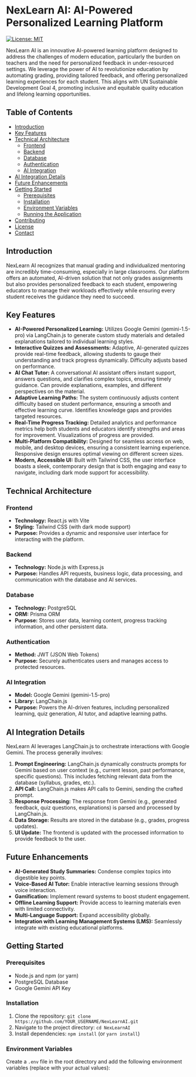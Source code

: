 # NexLearn AI: AI-Powered Personalized Learning Platform

[![License: MIT](https://img.shields.io/badge/License-MIT-yellow.svg)](https://opensource.org/licenses/MIT)

NexLearn AI is an innovative AI-powered learning platform designed to address the challenges of modern education, particularly the burden on teachers and the need for personalized feedback in under-resourced settings. We leverage the power of AI to revolutionize education by automating grading, providing tailored feedback, and offering personalized learning experiences for each student. This aligns with UN Sustainable Development Goal 4, promoting inclusive and equitable quality education and lifelong learning opportunities.

## Table of Contents

- [Introduction](#introduction)
- [Key Features](#key-features)
- [Technical Architecture](#technical-architecture)
    - [Frontend](#frontend)
    - [Backend](#backend)
    - [Database](#database)
    - [Authentication](#authentication)
    - [AI Integration](#ai-integration)
- [AI Integration Details](#ai-integration-details)
- [Future Enhancements](#future-enhancements)
- [Getting Started](#getting-started)
    - [Prerequisites](#prerequisites)
    - [Installation](#installation)
    - [Environment Variables](#environment-variables)
    - [Running the Application](#running-the-application)
- [Contributing](#contributing)
- [License](#license)
- [Contact](#contact)

## Introduction

NexLearn AI recognizes that manual grading and individualized mentoring are incredibly time-consuming, especially in large classrooms. Our platform offers an automated, AI-driven solution that not only grades assignments but also provides personalized feedback to each student, empowering educators to manage their workloads effectively while ensuring every student receives the guidance they need to succeed.

## Key Features

*   **AI-Powered Personalized Learning:** Utilizes Google Gemini (gemini-1.5-pro) via LangChain.js to generate custom study materials and detailed explanations tailored to individual learning styles.
*   **Interactive Quizzes and Assessments:** Adaptive, AI-generated quizzes provide real-time feedback, allowing students to gauge their understanding and track progress dynamically.  Difficulty adjusts based on performance.
*   **AI Chat Tutor:** A conversational AI assistant offers instant support, answers questions, and clarifies complex topics, ensuring timely guidance.  Can provide explanations, examples, and different perspectives on the material.
*   **Adaptive Learning Paths:** The system continuously adjusts content difficulty based on student performance, ensuring a smooth and effective learning curve.  Identifies knowledge gaps and provides targeted resources.
*   **Real-Time Progress Tracking:** Detailed analytics and performance metrics help both students and educators identify strengths and areas for improvement.  Visualizations of progress are provided.
*   **Multi-Platform Compatibility:** Designed for seamless access on web, mobile, and desktop devices, ensuring a consistent learning experience.  Responsive design ensures optimal viewing on different screen sizes.
*   **Modern, Accessible UI:** Built with Tailwind CSS, the user interface boasts a sleek, contemporary design that is both engaging and easy to navigate, including dark mode support for accessibility.

## Technical Architecture

### Frontend

*   **Technology:** React.js with Vite
*   **Styling:** Tailwind CSS (with dark mode support)
*   **Purpose:** Provides a dynamic and responsive user interface for interacting with the platform.

### Backend

*   **Technology:** Node.js with Express.js
*   **Purpose:** Handles API requests, business logic, data processing, and communication with the database and AI services.

### Database

*   **Technology:** PostgreSQL
*   **ORM:** Prisma ORM
*   **Purpose:** Stores user data, learning content, progress tracking information, and other persistent data.

### Authentication

*   **Method:** JWT (JSON Web Tokens)
*   **Purpose:** Securely authenticates users and manages access to protected resources.

### AI Integration

*   **Model:** Google Gemini (gemini-1.5-pro)
*   **Library:** LangChain.js
*   **Purpose:** Powers the AI-driven features, including personalized learning, quiz generation, AI tutor, and adaptive learning paths.

## AI Integration Details

NexLearn AI leverages LangChain.js to orchestrate interactions with Google Gemini.  The process generally involves:

1.  **Prompt Engineering:**  LangChain.js dynamically constructs prompts for Gemini based on user context (e.g., current lesson, past performance, specific questions).  This includes fetching relevant data from the database (syllabus, grades, etc.).
2.  **API Call:** LangChain.js makes API calls to Gemini, sending the crafted prompt.
3.  **Response Processing:**  The response from Gemini (e.g., generated feedback, quiz questions, explanations) is parsed and processed by LangChain.js.
4.  **Data Storage:**  Results are stored in the database (e.g., grades, progress updates).
5.  **UI Update:**  The frontend is updated with the processed information to provide feedback to the user.

## Future Enhancements

*   **AI-Generated Study Summaries:** Condense complex topics into digestible key points.
*   **Voice-Based AI Tutor:** Enable interactive learning sessions through voice interaction.
*   **Gamification:** Implement reward systems to boost student engagement.
*   **Offline Learning Support:** Provide access to learning materials even with limited connectivity.
*   **Multi-Language Support:** Expand accessibility globally.
*   **Integration with Learning Management Systems (LMS):** Seamlessly integrate with existing educational platforms.

## Getting Started

### Prerequisites

*   Node.js and npm (or yarn)
*   PostgreSQL Database
*   Google Gemini API Key

### Installation

1.  Clone the repository: `git clone https://github.com/YOUR_USERNAME/NexLearnAI.git`
2.  Navigate to the project directory: `cd NexLearnAI`
3.  Install dependencies: `npm install` (or `yarn install`)

### Environment Variables

Create a `.env` file in the root directory and add the following environment variables (replace with your actual values):
